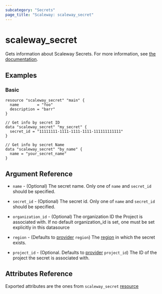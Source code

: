 ```yaml
---
subcategory: "Secrets"
page_title: "Scaleway: scaleway_secret"
---
```


# scaleway_secret

Gets information about Scaleway Secrets.
For more information, see [the documentation](https://developers.scaleway.com/en/products/secret_manager/api/v1alpha1/).

## Examples

### Basic

```hcl
resource "scaleway_secret" "main" {
  name        = "foo"
  description = "barr"
}

// Get info by secret ID
data "scaleway_secret" "my_secret" {
  secret_id = "11111111-1111-1111-1111-111111111111"
}

// Get info by secret Name
data "scaleway_secret" "by_name" {
  name = "your_secret_name"
}
```

## Argument Reference

- `name` - (Optional) The secret name.
  Only one of `name` and `secret_id` should be specified.

- `secret_id` - (Optional) The secret id.
  Only one of `name` and `secret_id` should be specified.

- `organization_id` - (Optional) The organization ID the Project is associated with.
  If no default organization_id is set, one must be set explicitly in this datasource

- `region` - (Defaults to [provider](../index.md#region) `region`) The [region](../guides/regions_and_zones.md#regions) in which the secret exists.

- `project_id` - (Optional. Defaults to [provider](../index.md#project_id) `project_id`) The ID of the
  project the secret is associated with.


## Attributes Reference

Exported attributes are the ones from `scaleway_secret` [resource](../resources/secret.md)
